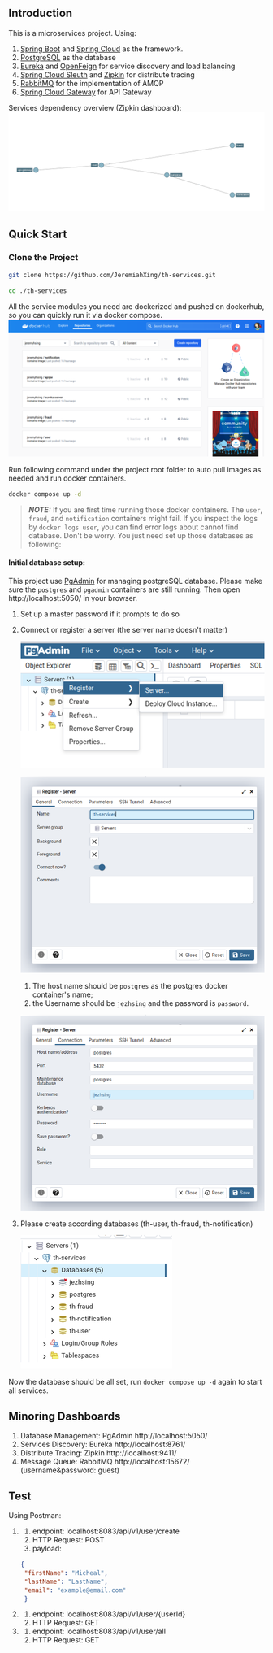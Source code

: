 
## Introduction
This is a microservices project. Using:
1. [Spring Boot](https://spring.io/projects/spring-boot) and [Spring Cloud](https://spring.io/projects/spring-cloud) as the framework.
2. [PostgreSQL](https://hub.docker.com/layers/library/postgres/alpine3.19/images/sha256-33ae62f11f31af2f2c29f02d1c3bea0727287794ec4323632bdd559256f7ed00) as the database
3. [Eureka](https://spring.io/guides/gs/service-registration-and-discovery/) and [OpenFeign](https://spring.io/projects/spring-cloud-openfeign) for service discovery and load balancing
4. [Spring Cloud Sleuth](https://spring.io/projects/spring-cloud-sleuth) and [Zipkin](https://zipkin.io/) for distribute tracing
5. [RabbitMQ](https://www.rabbitmq.com/) for the implementation of AMQP
6. [Spring Cloud Gateway](https://spring.io/projects/spring-cloud-gateway) for API Gateway


Services dependency overview (Zipkin dashboard):
![services dependency](./documents/images/services_dep.png)


## Quick Start

### Clone the Project

```bash
git clone https://github.com/JeremiahXing/th-services.git
```
```bash
cd ./th-services
```

All the service modules you need are dockerized and pushed on dockerhub, so you can quickly run it via docker compose.
![dockerhub](./documents/images/dockerhub.png)

Run following command under the project root folder to auto pull images as needed and run docker containers.
```bash
docker compose up -d
```
> **_NOTE:_**  If you are first time running those docker containers. 
> The `user`, `fraud`, and `notification` containers might fail. 
> If you inspect the logs by `docker logs user`, you can find error logs about cannot find database.
> Don't be worry. You just need set up those databases as following:

#### Initial database setup:

This project use [PgAdmin](https://www.pgadmin.org/) for managing postgreSQL database.
Please make sure the `postgres` and `pgadmin` containers are still running. Then open http://localhost:5050/ in your browser.
1. Set up a master password if it prompts to do so
2. Connect or register a server (the server name doesn't matter)

   ![db_1](./documents/images/postgresql_1.png)

   ![db_2](./documents/images/postgresql_2.png)
   1. The host name should be `postgres` as the postgres docker container's name; 
   2. the Username should be `jezhsing` and the password is `password`.
   
   ![db_3](./documents/images/postgresql_3.png)
3. Please create according databases (th-user, th-fraud, th-notification)

   ![db_4](./documents/images/db.png)

Now the database should be all set, run `docker compose up -d` again to start all services.

## Minoring Dashboards

1. Database Management: PgAdmin http://localhost:5050/
2. Services Discovery: Eureka http://localhost:8761/
3. Distribute Tracing: Zipkin http://localhost:9411/
4. Message Queue: RabbitMQ http://localhost:15672/ (username&password: guest)

## Test

Using Postman:

1.  
   1. endpoint: localhost:8083/api/v1/user/create
   2. HTTP Request: POST
   3. payload: 
   ```json
   {
    "firstName": "Micheal",
    "lastName": "LastName",
    "email": "example@email.com"
    }
   ```

2.
    1. endpoint: localhost:8083/api/v1/user/{userId}
    2. HTTP Request: GET

3.
    1. endpoint: localhost:8083/api/v1/user/all
    2. HTTP Request: GET